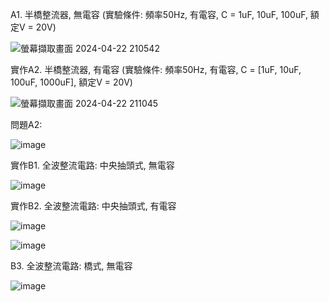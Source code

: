 A1. 半橋整流器, 無電容 (實驗條件: 頻率50Hz, 有電容, C = 1uF, 10uF, 100uF, 額定V = 20V)

![螢幕擷取畫面 2024-04-22 210542](https://github.com/Damn-666/EC2024/assets/162285202/dd1579da-c3aa-4108-b853-1c957a0e144a)

實作A2. 半橋整流器, 有電容 (實驗條件: 頻率50Hz, 有電容, C = [1uF, 10uF, 100uF, 1000uF], 額定V = 20V)

![螢幕擷取畫面 2024-04-22 211045](https://github.com/Damn-666/EC2024/assets/162285202/a34139c4-1e39-4d8a-b481-b0effc1b0b78)

問題A2: 

![image](https://github.com/Damn-666/EC2024/assets/162285202/fbe1242c-a911-49db-9d80-e4e08af281ba)

實作B1. 全波整流電路: 中央抽頭式, 無電容

![image](https://github.com/Damn-666/EC2024/assets/162285202/f2a7f910-95a5-4972-b98e-f048cb9175ae)

實作B2. 全波整流電路: 中央抽頭式, 有電容

![image](https://github.com/Damn-666/EC2024/assets/162285202/e42ae7eb-6beb-446a-9521-2930f181807e)

![image](https://github.com/Damn-666/EC2024/assets/162285202/6b653bfe-696f-46d8-946e-fef2e7afa485)

B3. 全波整流電路: 橋式, 無電容

![image](https://github.com/Damn-666/EC2024/assets/162285202/e69c83f3-e005-42c3-b8e0-3b86ef57353d)




